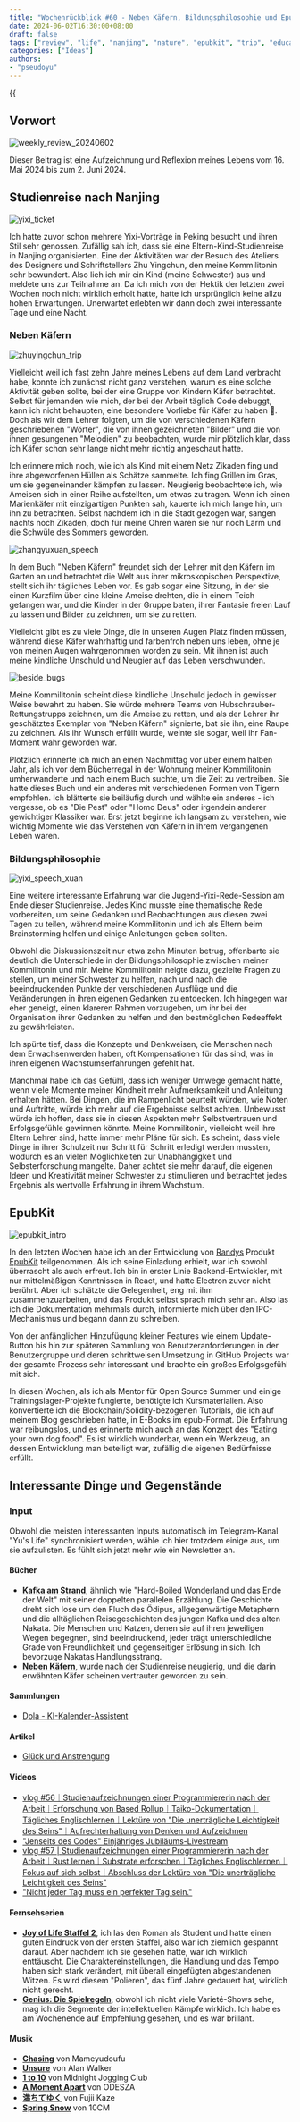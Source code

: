 ```yaml
---
title: "Wochenrückblick #60 - Neben Käfern, Bildungsphilosophie und EpubKit"
date: 2024-06-02T16:30:00+08:00
draft: false
tags: ["review", "life", "nanjing", "nature", "epubkit", "trip", "education", "childhood"]
categories: ["Ideas"]
authors:
- "pseudoyu"
---
```


{{<audio src="audios/photograph.mp3" caption="'Photograph - Ed Sheeran'" >}}

## Vorwort

![weekly_review_20240602](https://image.pseudoyu.com/images/weekly_review_20240602.png)

Dieser Beitrag ist eine Aufzeichnung und Reflexion meines Lebens vom 16. Mai 2024 bis zum 2. Juni 2024.

## Studienreise nach Nanjing

![yixi_ticket](https://image.pseudoyu.com/images/yixi_ticket.jpg)

Ich hatte zuvor schon mehrere Yixi-Vorträge in Peking besucht und ihren Stil sehr genossen. Zufällig sah ich, dass sie eine Eltern-Kind-Studienreise in Nanjing organisierten. Eine der Aktivitäten war der Besuch des Ateliers des Designers und Schriftstellers Zhu Yingchun, den meine Kommilitonin sehr bewundert. Also lieh ich mir ein Kind (meine Schwester) aus und meldete uns zur Teilnahme an. Da ich mich von der Hektik der letzten zwei Wochen noch nicht wirklich erholt hatte, hatte ich ursprünglich keine allzu hohen Erwartungen. Unerwartet erlebten wir dann doch zwei interessante Tage und eine Nacht.

### Neben Käfern

![zhuyingchun_trip](https://image.pseudoyu.com/images/zhuyingchun_trip.jpg)

Vielleicht weil ich fast zehn Jahre meines Lebens auf dem Land verbracht habe, konnte ich zunächst nicht ganz verstehen, warum es eine solche Aktivität geben sollte, bei der eine Gruppe von Kindern Käfer betrachtet. Selbst für jemanden wie mich, der bei der Arbeit täglich Code debuggt, kann ich nicht behaupten, eine besondere Vorliebe für Käfer zu haben 🤣. Doch als wir dem Lehrer folgten, um die von verschiedenen Käfern geschriebenen "Wörter", die von ihnen gezeichneten "Bilder" und die von ihnen gesungenen "Melodien" zu beobachten, wurde mir plötzlich klar, dass ich Käfer schon sehr lange nicht mehr richtig angeschaut hatte.

Ich erinnere mich noch, wie ich als Kind mit einem Netz Zikaden fing und ihre abgeworfenen Hüllen als Schätze sammelte. Ich fing Grillen im Gras, um sie gegeneinander kämpfen zu lassen. Neugierig beobachtete ich, wie Ameisen sich in einer Reihe aufstellten, um etwas zu tragen. Wenn ich einen Marienkäfer mit einzigartigen Punkten sah, kauerte ich mich lange hin, um ihn zu betrachten. Selbst nachdem ich in die Stadt gezogen war, sangen nachts noch Zikaden, doch für meine Ohren waren sie nur noch Lärm und die Schwüle des Sommers geworden.

![zhangyuxuan_speech](https://image.pseudoyu.com/images/zhangyuxuan_speech.jpg)

In dem Buch "Neben Käfern" freundet sich der Lehrer mit den Käfern im Garten an und betrachtet die Welt aus ihrer mikroskopischen Perspektive, stellt sich ihr tägliches Leben vor. Es gab sogar eine Sitzung, in der sie einen Kurzfilm über eine kleine Ameise drehten, die in einem Teich gefangen war, und die Kinder in der Gruppe baten, ihrer Fantasie freien Lauf zu lassen und Bilder zu zeichnen, um sie zu retten.

Vielleicht gibt es zu viele Dinge, die in unseren Augen Platz finden müssen, während diese Käfer wahrhaftig und farbenfroh neben uns leben, ohne je von meinen Augen wahrgenommen worden zu sein. Mit ihnen ist auch meine kindliche Unschuld und Neugier auf das Leben verschwunden.

![beside_bugs](https://image.pseudoyu.com/images/beside_bugs.jpg)

Meine Kommilitonin scheint diese kindliche Unschuld jedoch in gewisser Weise bewahrt zu haben. Sie würde mehrere Teams von Hubschrauber-Rettungstrupps zeichnen, um die Ameise zu retten, und als der Lehrer ihr geschätztes Exemplar von "Neben Käfern" signierte, bat sie ihn, eine Raupe zu zeichnen. Als ihr Wunsch erfüllt wurde, weinte sie sogar, weil ihr Fan-Moment wahr geworden war.

Plötzlich erinnerte ich mich an einen Nachmittag vor über einem halben Jahr, als ich vor dem Bücherregal in der Wohnung meiner Kommilitonin umherwanderte und nach einem Buch suchte, um die Zeit zu vertreiben. Sie hatte dieses Buch und ein anderes mit verschiedenen Formen von Tigern empfohlen. Ich blätterte sie beiläufig durch und wählte ein anderes - ich vergesse, ob es "Die Pest" oder "Homo Deus" oder irgendein anderer gewichtiger Klassiker war. Erst jetzt beginne ich langsam zu verstehen, wie wichtig Momente wie das Verstehen von Käfern in ihrem vergangenen Leben waren.

### Bildungsphilosophie

![yixi_speech_xuan](https://image.pseudoyu.com/images/yixi_speech_xuan.jpg)

Eine weitere interessante Erfahrung war die Jugend-Yixi-Rede-Session am Ende dieser Studienreise. Jedes Kind musste eine thematische Rede vorbereiten, um seine Gedanken und Beobachtungen aus diesen zwei Tagen zu teilen, während meine Kommilitonin und ich als Eltern beim Brainstorming helfen und einige Anleitungen geben sollten.

Obwohl die Diskussionszeit nur etwa zehn Minuten betrug, offenbarte sie deutlich die Unterschiede in der Bildungsphilosophie zwischen meiner Kommilitonin und mir. Meine Kommilitonin neigte dazu, gezielte Fragen zu stellen, um meiner Schwester zu helfen, nach und nach die beeindruckenden Punkte der verschiedenen Ausflüge und die Veränderungen in ihren eigenen Gedanken zu entdecken. Ich hingegen war eher geneigt, einen klareren Rahmen vorzugeben, um ihr bei der Organisation ihrer Gedanken zu helfen und den bestmöglichen Redeeffekt zu gewährleisten.

Ich spürte tief, dass die Konzepte und Denkweisen, die Menschen nach dem Erwachsenwerden haben, oft Kompensationen für das sind, was in ihren eigenen Wachstumserfahrungen gefehlt hat.

Manchmal habe ich das Gefühl, dass ich weniger Umwege gemacht hätte, wenn viele Momente meiner Kindheit mehr Aufmerksamkeit und Anleitung erhalten hätten. Bei Dingen, die im Rampenlicht beurteilt würden, wie Noten und Auftritte, würde ich mehr auf die Ergebnisse selbst achten. Unbewusst würde ich hoffen, dass sie in diesen Aspekten mehr Selbstvertrauen und Erfolgsgefühle gewinnen könnte. Meine Kommilitonin, vielleicht weil ihre Eltern Lehrer sind, hatte immer mehr Pläne für sich. Es scheint, dass viele Dinge in ihrer Schulzeit nur Schritt für Schritt erledigt werden mussten, wodurch es an vielen Möglichkeiten zur Unabhängigkeit und Selbsterforschung mangelte. Daher achtet sie mehr darauf, die eigenen Ideen und Kreativität meiner Schwester zu stimulieren und betrachtet jedes Ergebnis als wertvolle Erfahrung in ihrem Wachstum.

## EpubKit

![epubkit_intro](https://image.pseudoyu.com/images/epubkit_intro.png)

In den letzten Wochen habe ich an der Entwicklung von [Randys](https://lutaonan.com/) Produkt [EpubKit](https://epubkit.app/) teilgenommen. Als ich seine Einladung erhielt, war ich sowohl überrascht als auch erfreut. Ich bin in erster Linie Backend-Entwickler, mit nur mittelmäßigen Kenntnissen in React, und hatte Electron zuvor nicht berührt. Aber ich schätzte die Gelegenheit, eng mit ihm zusammenzuarbeiten, und das Produkt selbst sprach mich sehr an. Also las ich die Dokumentation mehrmals durch, informierte mich über den IPC-Mechanismus und begann dann zu schreiben.

Von der anfänglichen Hinzufügung kleiner Features wie einem Update-Button bis hin zur späteren Sammlung von Benutzeranforderungen in der Benutzergruppe und deren schrittweisen Umsetzung in GitHub Projects war der gesamte Prozess sehr interessant und brachte ein großes Erfolgsgefühl mit sich.

In diesen Wochen, als ich als Mentor für Open Source Summer und einige Trainingslager-Projekte fungierte, benötigte ich Kursmaterialien. Also konvertierte ich die Blockchain/Solidity-bezogenen Tutorials, die ich auf meinem Blog geschrieben hatte, in E-Books im epub-Format. Die Erfahrung war reibungslos, und es erinnerte mich auch an das Konzept des "Eating your own dog food". Es ist wirklich wunderbar, wenn ein Werkzeug, an dessen Entwicklung man beteiligt war, zufällig die eigenen Bedürfnisse erfüllt.

## Interessante Dinge und Gegenstände

### Input

Obwohl die meisten interessanten Inputs automatisch im Telegram-Kanal "Yu's Life" synchronisiert werden, wähle ich hier trotzdem einige aus, um sie aufzulisten. Es fühlt sich jetzt mehr wie ein Newsletter an.

#### Bücher

- [**Kafka am Strand**](https://book.douban.com/subject/30144095/), ähnlich wie "Hard-Boiled Wonderland und das Ende der Welt" mit seiner doppelten parallelen Erzählung. Die Geschichte dreht sich lose um den Fluch des Ödipus, allgegenwärtige Metaphern und die alltäglichen Reisegeschichten des jungen Kafka und des alten Nakata. Die Menschen und Katzen, denen sie auf ihren jeweiligen Wegen begegnen, sind beeindruckend, jeder trägt unterschiedliche Grade von Freundlichkeit und gegenseitiger Erlösung in sich. Ich bevorzuge Nakatas Handlungsstrang.
- [**Neben Käfern**](https://book.douban.com/subject/35171215/), wurde nach der Studienreise neugierig, und die darin erwähnten Käfer scheinen vertrauter geworden zu sein.

#### Sammlungen

- [Dola - KI-Kalender-Assistent](https://heydola.com/)

#### Artikel

- [Glück und Anstrengung](https://1byte.io/articles/luck/)

#### Videos

- [vlog #56｜Studienaufzeichnungen einer Programmiererin nach der Arbeit｜Erforschung von Based Rollup｜Taiko-Dokumentation｜Tägliches Englischlernen｜Lektüre von "Die unerträgliche Leichtigkeit des Seins"｜Aufrechterhaltung von Denken und Aufzeichnen](https://www.bilibili.com/video/BV1Kr421L7uD)
- ["Jenseits des Codes" Einjähriges Jubiläums-Livestream](https://www.youtube.com/watch?v=acxiTIm0CzY)
- [vlog #57 | Studienaufzeichnungen einer Programmiererin nach der Arbeit｜Rust lernen｜Substrate erforschen｜Tägliches Englischlernen｜Fokus auf sich selbst｜Abschluss der Lektüre von "Die unerträgliche Leichtigkeit des Seins"](https://www.bilibili.com/video/BV1ei421S7hc)
- ["Nicht jeder Tag muss ein perfekter Tag sein."](https://www.bilibili.com/video/BV1if421d7uz)

#### Fernsehserien

- [**Joy of Life Staffel 2**](http://movie.douban.com/subject/34937650/), ich las den Roman als Student und hatte einen guten Eindruck von der ersten Staffel, also war ich ziemlich gespannt darauf. Aber nachdem ich sie gesehen hatte, war ich wirklich enttäuscht. Die Charaktereinstellungen, die Handlung und das Tempo haben sich stark verändert, mit überall eingefügten abgestandenen Witzen. Es wird diesem "Polieren", das fünf Jahre gedauert hat, wirklich nicht gerecht.
- [**Genius: Die Spielregeln**](http://movie.douban.com/subject/25777620/), obwohl ich nicht viele Varieté-Shows sehe, mag ich die Segmente der intellektuellen Kämpfe wirklich. Ich habe es am Wochenende auf Empfehlung gesehen, und es war brillant.

#### Musik

- [**Chasing**](https://open.spotify.com/track/2inHbB2phEpzpvJmjJbHGn) von Mameyudoufu
- [**Unsure**](https://open.spotify.com/track/0QUavh8qOxWeGutYZHgymz) von Alan Walker
- [**1 to 10**](https://open.spotify.com/track/23vGlzvoccr0VVm62GTxjG) von Midnight Jogging Club
- [**A Moment Apart**](https://open.spotify.com/track/59wlTaYOL5tDUgXnbBQ3my) von ODESZA
- [**満ちてゆく**](https://open.spotify.com/track/5glPFBAuA1C85tBcVWVzvO) von Fujii Kaze
- [**Spring Snow**](https://open.spotify.com/track/0tCr7DoUBSdtdSl0rxZmct) von 10CM